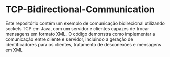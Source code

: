 # TCP-Bidirectional-Communication
Este repositório contém um exemplo de comunicação bidirecional utilizando sockets TCP em Java, com um servidor e clientes capazes de trocar mensagens em formato XML. O código demonstra como implementar a comunicação entre cliente e servidor, incluindo a geração de identificadores para os clientes, tratamento de desconexões e mensagens em XML
